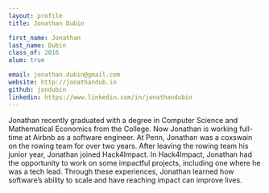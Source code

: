 ```yaml
---
layout: profile
title: Jonathan Dubin

first_name: Jonathan
last_name: Dubin
class_of: 2016
alum: true

email: jonathan.dubin@gmail.com
website: http://jonathandub.in
github: jondubin
linkedin: https://www.linkedin.com/in/jonathandubin
---
```


Jonathan recently graduated with a degree in Computer 
Science and Mathematical Economics from the College. 
Now Jonathan is working full-time at Airbnb as a software 
engineer. At Penn, Jonathan was a coxswain on the rowing 
team for over two years. After leaving the rowing team his 
junior year, Jonathan joined Hack4Impact. In Hack4Impact, 
Jonathan had the opportunity to work on some impactful 
projects, including one where he was a tech lead. Through 
these experiences, Jonathan learned how software’s ability 
to scale and have reaching impact can improve lives. 

